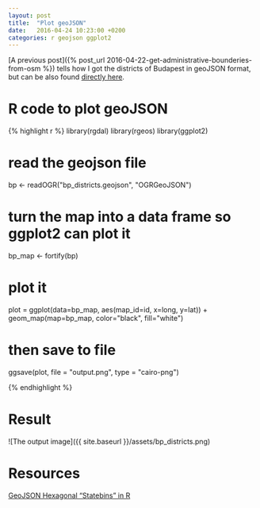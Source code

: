 ```yaml
---
layout: post
title:  "Plot geoJSON"
date:   2016-04-24 10:23:00 +0200
categories: r geojson ggplot2
---
```


[A previous post]({% post_url 2016-04-22-get-administrative-bounderies-from-osm %}) tells how I got the districts of Budapest in geoJSON format, but can be also found [directly here](/assets/bp_districts.geojson).

# R code to plot geoJSON

{% highlight r %}
library(rgdal)
library(rgeos)
library(ggplot2)
 
# read the geojson file
bp <- readOGR("bp_districts.geojson", "OGRGeoJSON")

# turn the map into a data frame so ggplot2 can plot it
bp_map <- fortify(bp)
# plot it
plot = ggplot(data=bp_map, aes(map_id=id, x=long, y=lat)) + geom_map(map=bp_map, color="black", fill="white")

# then save to file
ggsave(plot, file = "output.png", type = "cairo-png")

{% endhighlight %}

# Result

![The output image]({{ site.baseurl }}/assets/bp_districts.png)

# Resources
[GeoJSON Hexagonal “Statebins” in R][rblog-geojson]

[rblog-geojson]: http://www.r-bloggers.com/geojson-hexagonal-statebins-in-r/
